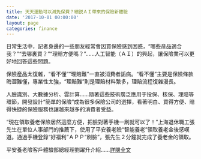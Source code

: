 ```yaml
---
title: 天天運動可以減免保費？細説ＡＩ帶來的保險新體驗
date: '2017-10-01 00:00:00'
layout: page
categories: finance
---
```


日常生活中，記者身邊的一些朋友經常會因買保險感到困惑，“哪些産品適合我？”“去哪裏買？”“理賠方便嗎？”……人工智能（ＡＩ）的興起，讓保險業可以更好地回答這些問題。

保險産品太復雜，“看不懂””理賠難”一直被消費者詬病。“看不懂”主要是保險條款晦澀難懂，專業性太強，“理賠難”則是理賠材料繁多，理賠流程復雜漫長。

人臉識別、大數據分析、雲計算……隨著這些技術廣泛應用于投保、核保、理賠等環節，開發設計“簡單的保險”成為很多保險公司的選擇，看著明白、買得方便、賠得快捷的保險服務也讓越來越多的消費者受益。

“現在領取養老保險居然這麼方便，把臉對著手機一刷就可以了！”上海退休職工張先生在單位人事部門的推薦下，使用了平安養老險“智能養老”領取養老金後感嘆道。通過手機登錄“好福利”ＡＰＰ“刷臉”，張先生２分鐘就完成了養老金的領取。

平安養老險客戶體驗部總經理劉躍升介紹......[詳閱全文](http://big5.xinhuanet.com/gate/big5/news.xinhuanet.com/fortune/2017-09/30/c_1121752998.htm)